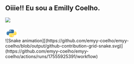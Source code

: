 ## Oiiie!! Eu sou a Emilly Coelho.

<picture>
  <source
    srcset="https://github-readme-stats.vercel.app/api?username=emyy-coelho&show_icons=true&theme=algolia"
    media="(prefers-color-scheme: dark)"
  />
  <source
    srcset="https://github-readme-stats.vercel.app/api?username=emyy-coelho&show_icons=true"
    media="(prefers-color-scheme: algolia), (prefers-color-scheme: no-preference)"
  />
  <img src="https://github-readme-stats.vercel.app/api?username=emyy-coelho&show_icons=true" />
</picture>
<div style="display: inline_block"><br>
  <img align="center" alt="emyy-Python" height="30" width="40" src="https://raw.githubusercontent.com/devicons/devicon/master/icons/python/python-original.svg">
</div>
![Snake animation][(https://github.com/emyy-coelho/emyy-coelho/blob/output/github-contribution-grid-snake.svg)](https://github.com/emyy-coelho/emyy-coelho/actions/runs/17555925391/workflow)
